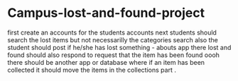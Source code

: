 # Campus-lost-and-found-project
first create an accounts for the students accounts
next students should search the lost items but not necessarilly the categories search
also the student should post if he/she has lost something - abouts  app
there lost and found should also respond to request that the item has been found
oooh there should be another app or database where if an item has been collected it should move the items in the collections part .

